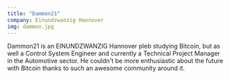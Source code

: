 ```yaml
---
title: "Dammon21"
company: Einundzwanzig Hannover
img: dammon.jpg
---
```


Dammon21 is an EINUNDZWANZIG Hannover pleb studying Bitcoin, but as well a Control System Engineer and currently a Technical Project Manager in the Automotive sector. He couldn't be more enthusiastic about the future with Bitcoin thanks to such an awesome community around it.
